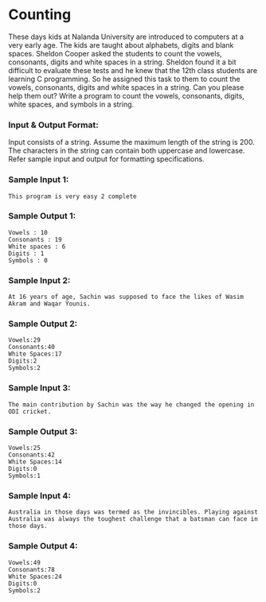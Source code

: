 # Counting

These days kids at Nalanda University are introduced to computers at a very early age. The kids are taught about alphabets, digits and blank spaces. Sheldon Cooper asked the students to count the vowels, consonants, digits and white spaces in a string. Sheldon found it a bit difficult to evaluate these tests and he knew that the 12th class students are learning C programming. So he assigned this task to them to count the vowels, consonants, digits and white spaces in a string. Can you please help them out? Write a program to count the vowels, consonants, digits, white spaces, and symbols in a string.

### Input & Output Format:

Input consists of a string. Assume the maximum length of the string is 200. The characters in the string can contain both uppercase and lowercase. Refer sample input and output for formatting specifications.

### Sample Input 1:

```
This program is very easy 2 complete
```

### Sample Output 1:

```
Vowels : 10
Consonants : 19
White spaces : 6
Digits : 1
Symbols : 0
```

### Sample Input 2:

```
At 16 years of age, Sachin was supposed to face the likes of Wasim Akram and Waqar Younis.
```

### Sample Output 2:

```
Vowels:29
Consonants:40
White Spaces:17
Digits:2
Symbols:2
```

### Sample Input 3:

```
The main contribution by Sachin was the way he changed the opening in ODI cricket.
```

### Sample Output 3:

```
Vowels:25
Consonants:42
White Spaces:14
Digits:0
Symbols:1
```

### Sample Input 4:

```
Australia in those days was termed as the invincibles. Playing against Australia was always the toughest challenge that a batsman can face in those days.
```

### Sample Output 4:

```
Vowels:49
Consonants:78
White Spaces:24
Digits:0
Symbols:2
```
